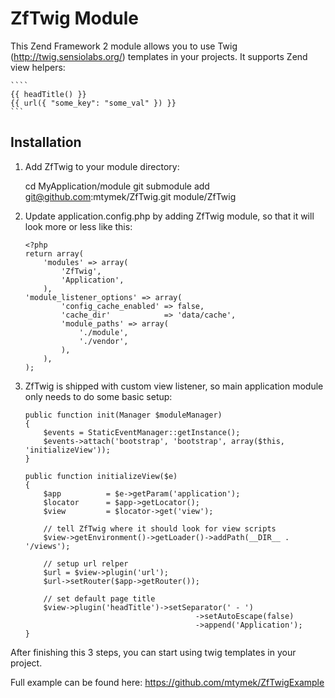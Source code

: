 ZfTwig Module
=============

This Zend Framework 2 module allows you to use Twig (http://twig.sensiolabs.org/) templates in your projects.
It supports Zend view helpers:

    ````
    {{ headTitle() }}
    {{ url({ "some_key": "some_val" }) }}
    ```

Installation
------------

1. Add ZfTwig to your module directory:


    cd MyApplication/module
    git submodule add git@github.com:mtymek/ZfTwig.git module/ZfTwig

2. Update application.config.php by adding ZfTwig module, so that it will look more or less like this:

    ```
    <?php
    return array(
        'modules' => array(
            'ZfTwig',
            'Application',
        ),
    'module_listener_options' => array(
            'config_cache_enabled' => false,
            'cache_dir'            => 'data/cache',
            'module_paths' => array(
                './module',
                './vendor',
            ),
        ),
    );
    ```

3. ZfTwig is shipped with custom view listener, so main application module only needs to do
some basic setup:

    ```
    public function init(Manager $moduleManager)
    {
        $events = StaticEventManager::getInstance();
        $events->attach('bootstrap', 'bootstrap', array($this, 'initializeView'));
    }

    public function initializeView($e)
    {
        $app          = $e->getParam('application');
        $locator      = $app->getLocator();
        $view         = $locator->get('view');

        // tell ZfTwig where it should look for view scripts
        $view->getEnvironment()->getLoader()->addPath(__DIR__ . '/views');

        // setup url relper
        $url = $view->plugin('url');
        $url->setRouter($app->getRouter());

        // set default page title
        $view->plugin('headTitle')->setSeparator(' - ')
                                          ->setAutoEscape(false)
                                          ->append('Application');
    }
    ```


After finishing this 3 steps, you can start using twig templates in your project.

Full example can be found here: https://github.com/mtymek/ZfTwigExample
